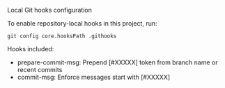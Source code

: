 Local Git hooks configuration

To enable repository-local hooks in this project, run:

```
git config core.hooksPath .githooks
```

Hooks included:
- prepare-commit-msg: Prepend [#XXXXX] token from branch name or recent commits
- commit-msg: Enforce messages start with [#XXXXX]


